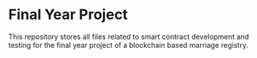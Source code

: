 # Final Year Project

This repository stores all files related to smart contract development and testing for the final year project of a blockchain based marriage registry. 
